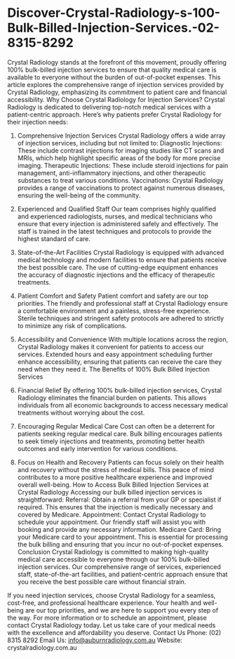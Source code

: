 # Discover-Crystal-Radiology-s-100-Bulk-Billed-Injection-Services.-02-8315-8292
Crystal Radiology stands at the forefront of this movement, proudly offering 100% bulk-billed injection services to ensure that quality medical care is available to everyone without the burden of out-of-pocket expenses. This article explores the comprehensive range of injection services provided by Crystal Radiology, emphasizing its commitment to patient care and financial accessibility.
Why Choose Crystal Radiology for Injection Services?
Crystal Radiology is dedicated to delivering top-notch medical services with a patient-centric approach. Here’s why patients prefer Crystal Radiology for their injection needs:
1. Comprehensive Injection Services
Crystal Radiology offers a wide array of injection services, including but not limited to:
Diagnostic Injections: These include contrast injections for imaging studies like CT scans and MRIs, which help highlight specific areas of the body for more precise imaging.
Therapeutic Injections: These include steroid injections for pain management, anti-inflammatory injections, and other therapeutic substances to treat various conditions.
Vaccinations: Crystal Radiology provides a range of vaccinations to protect against numerous diseases, ensuring the well-being of the community.
2. Experienced and Qualified Staff
Our team comprises highly qualified and experienced radiologists, nurses, and medical technicians who ensure that every injection is administered safely and effectively. The staff is trained in the latest techniques and protocols to provide the highest standard of care.
3. State-of-the-Art Facilities
Crystal Radiology is equipped with advanced medical technology and modern facilities to ensure that patients receive the best possible care. The use of cutting-edge equipment enhances the accuracy of diagnostic injections and the efficacy of therapeutic treatments.
4. Patient Comfort and Safety
Patient comfort and safety are our top priorities. The friendly and professional staff at Crystal Radiology ensure a comfortable environment and a painless, stress-free experience. Sterile techniques and stringent safety protocols are adhered to strictly to minimize any risk of complications.
 
5. Accessibility and Convenience
With multiple locations across the region, Crystal Radiology makes it convenient for patients to access our services. Extended hours and easy appointment scheduling further enhance accessibility, ensuring that patients can receive the care they need when they need it.
The Benefits of 100% Bulk Billed Injection Services
1. Financial Relief
By offering 100% bulk-billed injection services, Crystal Radiology eliminates the financial burden on patients. This allows individuals from all economic backgrounds to access necessary medical treatments without worrying about the cost.
2. Encouraging Regular Medical Care
Cost can often be a deterrent for patients seeking regular medical care. Bulk billing encourages patients to seek timely injections and treatments, promoting better health outcomes and early intervention for various conditions.
3. Focus on Health and Recovery
Patients can focus solely on their health and recovery without the stress of medical bills. This peace of mind contributes to a more positive healthcare experience and improved overall well-being.
How to Access Bulk Billed Injection Services at Crystal Radiology
Accessing our bulk billed injection services is straightforward:
Referral: Obtain a referral from your GP or specialist if required. This ensures that the injection is medically necessary and covered by Medicare.
Appointment: Contact Crystal Radiology to schedule your appointment. Our friendly staff will assist you with booking and provide any necessary information.
Medicare Card: Bring your Medicare card to your appointment. This is essential for processing the bulk billing and ensuring that you incur no out-of-pocket expenses.
Conclusion
Crystal Radiology is committed to making high-quality medical care accessible to everyone through our 100% bulk-billed injection services. Our comprehensive range of services, experienced staff, state-of-the-art facilities, and patient-centric approach ensure that you receive the best possible care without financial strain.
 
If you need injection services, choose Crystal Radiology for a seamless, cost-free, and professional healthcare experience. Your health and well-being are our top priorities, and we are here to support you every step of the way.
For more information or to schedule an appointment, please contact Crystal Radiology today. Let us take care of your medical needs with the excellence and affordability you deserve.
Contact Us 
Phone: (02) 8315 8292
Email Us: info@auburnradiology.com.au
Website: crystalradiology.com.au
